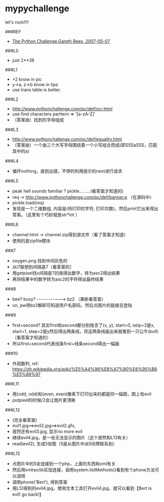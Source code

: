 # mypychallenge
let's rock!!!!

###REF
* [The Python Challenge,Gareth Rees, 2007-05-07](http://garethrees.org/2007/05/07/python-challenge/)


###L0
* just 2**38

###L1
* +2 know in pic
* y->a, z->b know in tips
* use trans table is better.

###L2
* http://www.pythonchallenge.com/pc/def/ocr.html
* use find characters parttern => '[a-zA-Z]'
* （答案由）找到的字母组成

###L3
* http://www.pythonchallenge.com/pc/def/equality.html
* （答案由）一个由三个大写字母围绕着一个小写组合而成(即SSSaSSS，匹配其中的a)

###L4
* 循环nothing，直到出错，不停的利用提示的next进行请求

###L5
* peak hell sounds familiar ?  pickle.........(看答案才知道的)
* req -> http://www.pythonchallenge.com/pc/def/banner.p （在源码中）
* pickle.load(req)
* 发现是一个二维数组, 内容是(待打印的字符, 打印次数)，然后print它出来得出答案。（这里有个巧妙就是str*int ）

###L6
* channel.html -> channel.zip得到源文件（看了答案才知道）
* 使用的是zipfile模块

###7
* oxygen.png 找到中间灰色的
* 从l7联想到间隔是7（看答案的）
* 用getpixel找x间隔是7的值得出数字，转为asc2得出结果
* 再将结果中的数字转为asc2的字符得出最终结果

###8
* bee? busy? ------------> bz2 （果断看答案）
* un, pw用bz2解即可知道用户名密码，然后点图片的链接去登陆


###9
* first+second? 其实first和second都分别隐含了(x, y), start=0, setp=2是x, start=1, step=2是y然后得出两条线，将这两条线画出来就看到一只公牛(bull)（看答案才知道的）
* 所以first+second代表线条first+线条second得出一幅画

###10
* 外观数列, ref: https://zh.wikipedia.org/wiki/%E5%A4%96%E8%A7%80%E6%95%B8%E5%88%97


###L11
* 用(odd, odd)和(even, even)像素下打印出来的都是同一幅图，图上有evil
* putpixel的时候/2会让图片更清晰


###L12
* (完全看答案)
* evil1.jpg==>evil2.jpg==>evil2.gfx,
* 居然还有evil3.jpg, 显示no more evil
* 继续evil4.jpg，是一张无法显示的图片（这个居然和L13有关）
* read(evil2), 生成5张图（5是从图片中派5份牌联系到）


###L13
* 点图片中的5会连接到一个php，上面的东西和xml有关
* 然后用xmlrpclib实现连接，调用system.listMethods()看到有个phone方法可以调用
* 调用phone('Bert'), 得到答案
* 用L12得到的evil4.jpg，使用文本工具打开evil4.jpg，就可以看到【Bert is evil! go back!】
